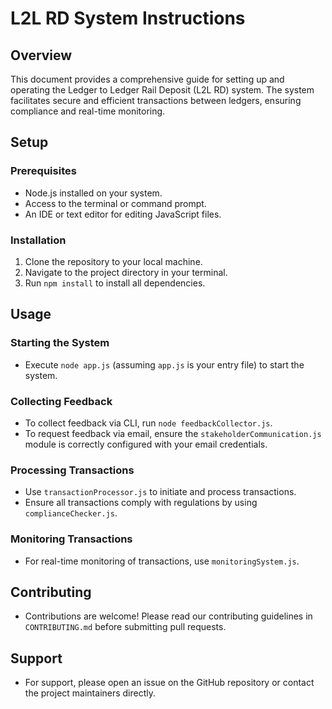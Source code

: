 # L2L RD System Instructions

## Overview

This document provides a comprehensive guide for setting up and operating the Ledger to Ledger Rail Deposit (L2L RD) system. The system facilitates secure and efficient transactions between ledgers, ensuring compliance and real-time monitoring.

## Setup

### Prerequisites

- Node.js installed on your system.
- Access to the terminal or command prompt.
- An IDE or text editor for editing JavaScript files.

### Installation

1. Clone the repository to your local machine.
2. Navigate to the project directory in your terminal.
3. Run `npm install` to install all dependencies.

## Usage

### Starting the System

- Execute `node app.js` (assuming `app.js` is your entry file) to start the system.

### Collecting Feedback

- To collect feedback via CLI, run `node feedbackCollector.js`.
- To request feedback via email, ensure the `stakeholderCommunication.js` module is correctly configured with your email credentials.

### Processing Transactions

- Use `transactionProcessor.js` to initiate and process transactions.
- Ensure all transactions comply with regulations by using `complianceChecker.js`.

### Monitoring Transactions

- For real-time monitoring of transactions, use `monitoringSystem.js`.

## Contributing

- Contributions are welcome! Please read our contributing guidelines in `CONTRIBUTING.md` before submitting pull requests.

## Support

- For support, please open an issue on the GitHub repository or contact the project maintainers directly.
